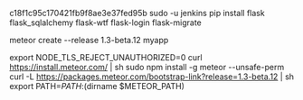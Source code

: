 
c18f1c95c170421fb9f8ae3e37fed95b
sudo -u jenkins pip install flask flask_sqlalchemy flask-wtf flask-login flask-migrate

meteor create --release 1.3-beta.12 myapp

export NODE_TLS_REJECT_UNAUTHORIZED=0
curl https://install.meteor.com/ | sh
    sudo npm install -g meteor --unsafe-perm
    curl -L https://packages.meteor.com/bootstrap-link?release=1.3-beta.12 | sh
export PATH=$PATH:$(dirname $METEOR_PATH)
